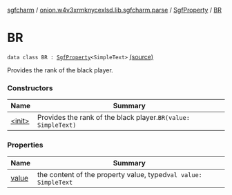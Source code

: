[sgfcharm](../../../index.md) / [onion.w4v3xrmknycexlsd.lib.sgfcharm.parse](../../index.md) / [SgfProperty](../index.md) / [BR](./index.md)

# BR

`data class BR : `[`SgfProperty`](../index.md)`<SimpleText>` [(source)](https://github.com/w4v3/sgfcharm/tree/master/sgfcharm/src/main/java/onion/w4v3xrmknycexlsd/lib/sgfcharm/parse/SgfTree.kt#L187)

Provides the rank of the black player.

### Constructors

| Name | Summary |
|---|---|
| [&lt;init&gt;](-init-.md) | Provides the rank of the black player.`BR(value: SimpleText)` |

### Properties

| Name | Summary |
|---|---|
| [value](value.md) | the content of the property value, typed`val value: SimpleText` |
